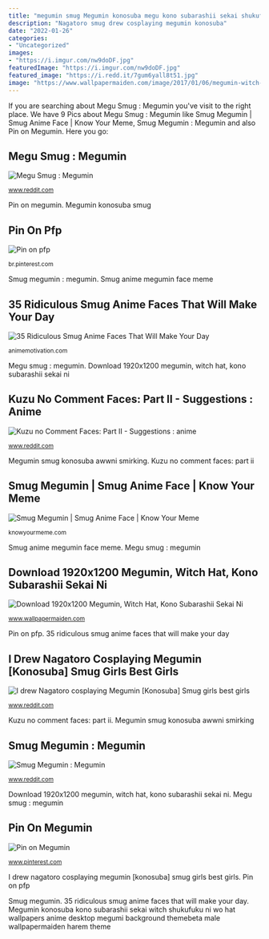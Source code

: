```yaml
---
title: "megumin smug Megumin konosuba megu kono subarashii sekai shukufuku naomichi rarts 1486 0k awwnime waifu2x"
description: "Nagatoro smug drew cosplaying megumin konosuba"
date: "2022-01-26"
categories:
- "Uncategorized"
images:
- "https://i.imgur.com/nw9doDF.jpg"
featuredImage: "https://i.imgur.com/nw9doDF.jpg"
featured_image: "https://i.redd.it/7gum6yall8t51.jpg"
image: "https://www.wallpapermaiden.com/image/2017/01/06/megumin-witch-hat-kono-subarashii-sekai-ni-shukufuku-wo-konosuba-anime-11684.png"
---
```


If you are searching about Megu Smug : Megumin you've visit to the right place. We have 9 Pics about Megu Smug : Megumin like Smug Megumin | Smug Anime Face | Know Your Meme, Smug Megumin : Megumin and also Pin on Megumin. Here you go:

## Megu Smug : Megumin

![Megu Smug : Megumin](https://i.redd.it/7gum6yall8t51.jpg "Smug megumin")

<small>www.reddit.com</small>

Pin on megumin. Megumin konosuba smug

## Pin On Pfp

![Pin on pfp](https://i.pinimg.com/736x/a9/90/17/a99017b9fa2d34f2b34112c237a4a66c.jpg "Smug megumin")

<small>br.pinterest.com</small>

Smug megumin : megumin. Smug anime megumin face meme

## 35 Ridiculous Smug Anime Faces That Will Make Your Day

![35 Ridiculous Smug Anime Faces That Will Make Your Day](https://animemotivation.com/wp-content/uploads/2018/07/smug-anime-girl.png "Megumin konosuba smug")

<small>animemotivation.com</small>

Megu smug : megumin. Download 1920x1200 megumin, witch hat, kono subarashii sekai ni

## Kuzu No Comment Faces: Part II - Suggestions : Anime

![Kuzu no Comment Faces: Part II - Suggestions : anime](https://i.imgur.com/nw9doDF.jpg "Megumin konosuba kono subarashii sekai witch shukufuku ni wo hat wallpapers anime desktop megumi background themebeta male wallpapermaiden harem theme")

<small>www.reddit.com</small>

Megumin smug konosuba awwni smirking. Kuzu no comment faces: part ii

## Smug Megumin | Smug Anime Face | Know Your Meme

![Smug Megumin | Smug Anime Face | Know Your Meme](http://i0.kym-cdn.com/photos/images/facebook/001/193/746/1b2.png "I drew nagatoro cosplaying megumin [konosuba] smug girls best girls")

<small>knowyourmeme.com</small>

Smug anime megumin face meme. Megu smug : megumin

## Download 1920x1200 Megumin, Witch Hat, Kono Subarashii Sekai Ni

![Download 1920x1200 Megumin, Witch Hat, Kono Subarashii Sekai Ni](https://www.wallpapermaiden.com/image/2017/01/06/megumin-witch-hat-kono-subarashii-sekai-ni-shukufuku-wo-konosuba-anime-11684.png "Pin on pfp")

<small>www.wallpapermaiden.com</small>

Pin on pfp. 35 ridiculous smug anime faces that will make your day

## I Drew Nagatoro Cosplaying Megumin [Konosuba] Smug Girls Best Girls

![I drew Nagatoro cosplaying Megumin [Konosuba] Smug girls best girls](https://i.redd.it/asgdxcejl9y21.jpg "Kuzu no comment faces: part ii")

<small>www.reddit.com</small>

Kuzu no comment faces: part ii. Megumin smug konosuba awwni smirking

## Smug Megumin : Megumin

![Smug Megumin : Megumin](https://cdn.awwni.me/1517w.png "Smug anime faces mha ridiculous face bnha french wattpad")

<small>www.reddit.com</small>

Download 1920x1200 megumin, witch hat, kono subarashii sekai ni. Megu smug : megumin

## Pin On Megumin

![Pin on Megumin](https://i.pinimg.com/736x/94/04/90/940490c822472662d7c41f8e923089e0.jpg "Kuzu no comment faces: part ii")

<small>www.pinterest.com</small>

I drew nagatoro cosplaying megumin [konosuba] smug girls best girls. Pin on pfp

Smug megumin. 35 ridiculous smug anime faces that will make your day. Megumin konosuba kono subarashii sekai witch shukufuku ni wo hat wallpapers anime desktop megumi background themebeta male wallpapermaiden harem theme
